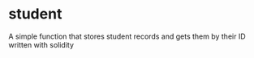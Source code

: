 # student
A simple function that stores student records and gets them by their ID written with solidity
